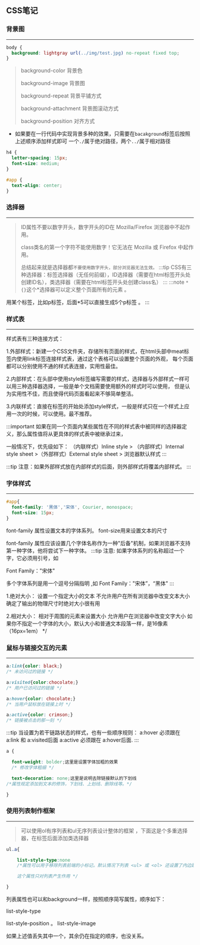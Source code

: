 ## CSS笔记

### 背景图
---
```css
body {
  background: lightgray url(../img/test.jpg) no-repeat fixed top;
}
```

>  background-color 背景色
>
> background-image 背景图
>
> background-repeat 背景平铺方式
>
> background-attachment 背景图滚动方式
>
> background-position 对齐方式
>

- 如果要在一行代码中实现背景多种的效果，只需要在`bacakground`标签后按照上述顺序添加样式即可 
  一个`./`属于绝对路径，两个`../`属于相对路径 


```css
h4 {
  letter-spacing: 15px;
  font-size: medium;
}

#app {
  text-align: center;
} 
```
### 选择器
---
> ID属性不要以数字开头，数字开头的ID在 Mozilla/Firefox 浏览器中不起作用。
> 
> class类名的第一个字符不能使用数字！它无法在 Mozilla 或 Firefox 中起作用。 
> 
> 总结起来就是选择器都`不要使用数字开头，部分浏览器无法生效。`
:::tip 
CSS有三种选择器：标签选择器（无任何前缀），ID选择器（需要在html标签开头处创建ID名），类选择器（需要在html标签开头处创建class名）
:::
:::note
`* {}`这个*选择器可以定义整个页面所有的元素 。

用某个标签，比如p标签，后面*5可以直接生成5个p标签 。
:::

### 样式表
---
样式表有三种连接方式：
>
1.外部样式：新建一个CSS文件夹，存储所有页面的样式，在html头部中meat标签内使用link标签连接样式表，通过这个表格可以设置整个页面的外观，
每个页面都可以分别使用不通的样式表连接，实用性最佳。
>
2.内部样式：在头部中使用style标签编写需要的样式，选择器与外部样式一样可以用三种选择器选择，一般是单个文档需要使用额外的样式时可以使用，
但是认为实用性不佳，而且使得代码页面看起来不够简单整洁。
>
3.内联样式：直接在标签的开始处添加style样式，一般是样式只在一个样式上应用一次的时候，可以使用。最不推荐。


:::important
如果在同一个页面内某些属性在不同的样式表中被同样的选择器定义，那么属性值将从更具体的样式表中被继承过来，

一般情况下，优先级如下：
（内联样式）Inline style > （内部样式）Internal style sheet >（外部样式）External style sheet > 浏览器默认样式 
:::

:::tip
注意：如果外部样式放在内部样式的后面，则外部样式将覆盖内部样式。
:::


### 字体样式
---
```css
#app{
  font-family: '黑体','宋体', Courier, monospace;
  font-size: 15px;
}
```
>
font-family 属性设置文本的字体系列。
font-size用来设置文本的尺寸
>
font-family 属性应该设置几个字体名称作为一种"后备"机制，如果浏览器不支持第一种字体，他将尝试下一种字体。
:::tip
注意: 如果字体系列的名称超过一个字，它必须用引号，如

Font Family："宋体"

多个字体系列是用一个逗号分隔指明 ,如
Font Family："宋体”，“黑体"
:::

>
1.绝对大小：
设置一个指定大小的文本
不允许用户在所有浏览器中改变文本大小
确定了输出的物理尺寸时绝对大小很有用
>
2.相对大小：
相对于周围的元素来设置大小
允许用户在浏览器中改变文字大小
如果你不指定一个字体的大小，默认大小和普通文本段落一样，是16像素（16px=1em） */


### 鼠标与链接交互的元素
---
```css
a:link{color: black;}
/* 未访问过的链接 */

a:visited{color:chocolate;}
/* 用户已访问过的链接 */

a:hover{color: chocolate;}
/* 当用户鼠标放在链接上时 */

a:active{color: crimson;}
/* 链接被点击的那一刻 */
```
:::tip
当设置为若干链路状态的样式，也有一些顺序规则：
a:hover 必须跟在 a:link 和 a:visited后面
a:active 必须跟在 a:hover后面.
:::




```css
a {

  font-weight: bolder;这里是设置字体加粗的效果
  /* 修改字体粗细 */

  text-decoration: none;这里是说明去除链接默认的下划线
/*属性规定添加到文本的修饰，下划线、上划线、删除线等。*/

}
```



### 使用列表制作框架
---
> 可以使用ol有序列表和ul无序列表设计整体的框架 ，下面这是个多重选择器，在标签后面添加类选择器


```css
ul.a{

    list-style-type:none
    /*属性可以用于移除列表前端的小标记。默认情况下列表 <ul> 或 <ol> 还设置了内边距和外边距，可使用 margin:0 和 padding:0 来移除

    这个属性只对列表产生作用 */

}
```
>
列表属性也可以和background一样，按照顺序简写属性，顺序如下：
>
list-style-type
>
list-style-position
。
list-style-image
>
如果上述值丢失其中一个，其余仍在指定的顺序，也没关系。
